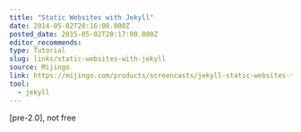 ```yaml
---
title: "Static Websites with Jekyll"
date: 2014-05-02T20:16:00.000Z
posted_date: 2015-05-02T20:17:00.000Z
editor_recommends:
type: Tutorial
slug: links/static-websites-with-jekyll
source: Mijingo
link: https://mijingo.com/products/screencasts/jekyll-static-websites-tutorial/
tool:
  - jekyll
---
```

[pre-2.0], not free



